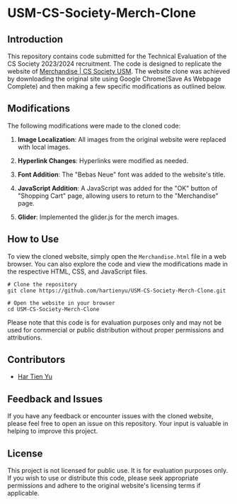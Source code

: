 # USM-CS-Society-Merch-Clone

## Introduction

This repository contains code submitted for the Technical Evaluation of the CS Society 2023/2024 recruitment. The code is designed to replicate the website of [Merchandise | CS Society USM](https://merch.cssocietyusm.com/). The website clone was achieved by downloading the original site using Google Chrome(Save As Webpage Complete) and then making a few specific modifications as outlined below. 

## Modifications

The following modifications were made to the cloned code:

1. **Image Localization**: All images from the original website were replaced with local images.

2. **Hyperlink Changes**: Hyperlinks were modified as needed.

3. **Font Addition**: The "Bebas Neue" font was added to the website's title.

4. **JavaScript Addition**: A JavaScript was added for the "OK" button of "Shopping Cart" page, allowing users to return to the "Merchandise" page.

5. **Glider**: Implemented the glider.js for the merch images.

## How to Use

To view the cloned website, simply open the `Merchandise.html` file in a web browser. You can also explore the code and view the modifications made in the respective HTML, CSS, and JavaScript files.

```shell
# Clone the repository
git clone https://github.com/hartienyu/USM-CS-Society-Merch-Clone.git

# Open the website in your browser
cd USM-CS-Society-Merch-Clone
```

Please note that this code is for evaluation purposes only and may not be used for commercial or public distribution without proper permissions and attributions.

## Contributors

- [Har Tien Yu](https://github.com/hartienyu)

## Feedback and Issues

If you have any feedback or encounter issues with the cloned website, please feel free to open an issue on this repository. Your input is valuable in helping to improve this project.

## License

This project is not licensed for public use. It is for evaluation purposes only. If you wish to use or distribute this code, please seek appropriate permissions and adhere to the original website's licensing terms if applicable.
